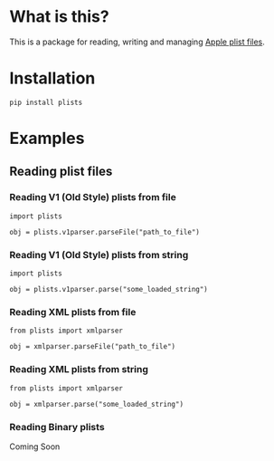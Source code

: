 
# What is this?

This is a package for reading, writing and managing [Apple plist files](https://developer.apple.com/library/mac/documentation/Darwin/Reference/ManPages/man5/plist.5.html).  

# Installation

```
pip install plists
```

# Examples

## Reading plist files

### Reading V1 (Old Style) plists from file

```
import plists

obj = plists.v1parser.parseFile("path_to_file")
```

### Reading V1 (Old Style) plists from string

```
import plists

obj = plists.v1parser.parse("some_loaded_string")
```


### Reading XML plists from file

```
from plists import xmlparser

obj = xmlparser.parseFile("path_to_file")
```

### Reading XML plists from string

```
from plists import xmlparser

obj = xmlparser.parse("some_loaded_string")
```

### Reading Binary plists

Coming Soon
